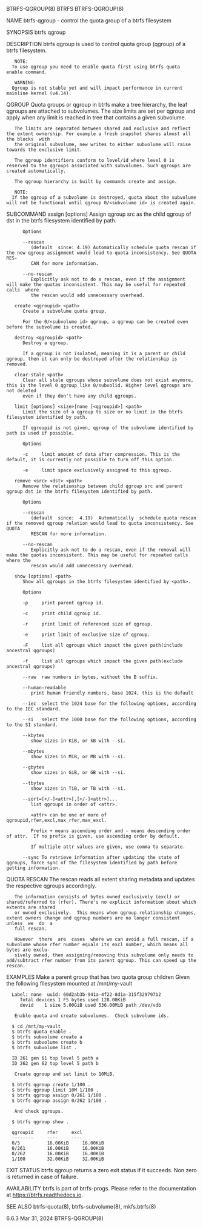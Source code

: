 BTRFS-QGROUP(8)								     BTRFS							       BTRFS-QGROUP(8)

NAME
       btrfs-qgroup - control the quota group of a btrfs filesystem

SYNOPSIS
       btrfs qgroup <subcommand> <args>

DESCRIPTION
       btrfs qgroup is used to control quota group (qgroup) of a btrfs filesystem.

       NOTE:
	  To use qgroup you need to enable quota first using btrfs quota enable command.

       WARNING:
	  Qgroup is not stable yet and will impact performance in current mainline kernel (v4.14).

QGROUP
       Quota  groups  or qgroup in btrfs make a tree hierarchy, the leaf qgroups are attached to subvolumes. The size limits are set per qgroup and apply when
       any limit is reached in tree that contains a given subvolume.

       The limits are separated between shared and exclusive and reflect the extent ownership. For example a fresh snapshot shares almost all the blocks  with
       the original subvolume, new writes to either subvolume will raise towards the exclusive limit.

       The qgroup identifiers conform to level/id where level 0 is reserved to the qgroups associated with subvolumes. Such qgroups are created automatically.

       The qgroup hierarchy is built by commands create and assign.

       NOTE:
	  If the qgroup of a subvolume is destroyed, quota about the subvolume will not be functional until qgroup 0/<subvolume id> is created again.

SUBCOMMAND
       assign [options] <src> <dst> <path>
	      Assign qgroup src as the child qgroup of dst in the btrfs filesystem identified by path.

	      Options

	      --rescan
		     (default  since: 4.19) Automatically schedule quota rescan if the new qgroup assignment would lead to quota inconsistency. See QUOTA RES‐
		     CAN for more information.

	      --no-rescan
		     Explicitly ask not to do a rescan, even if the assignment will make the quotas inconsistent. This may be useful for repeated calls	 where
		     the rescan would add unnecessary overhead.

       create <qgroupid> <path>
	      Create a subvolume quota group.

	      For the 0/<subvolume id> qgroup, a qgroup can be created even before the subvolume is created.

       destroy <qgroupid> <path>
	      Destroy a qgroup.

	      If a qgroup is not isolated, meaning it is a parent or child qgroup, then it can only be destroyed after the relationship is removed.

       clear-stale <path>
	      Clear all stale qgroups whose subvolume does not exist anymore, this is the level 0 qgroup like 0/subvolid. Higher level qgroups are not deleted
	      even if they don't have any child qgroups.

       limit [options] <size>|none [<qgroupid>] <path>
	      Limit the size of a qgroup to size or no limit in the btrfs filesystem identified by path.

	      If qgroupid is not given, qgroup of the subvolume identified by path is used if possible.

	      Options

	      -c     limit amount of data after compression. This is the default, it is currently not possible to turn off this option.

	      -e     limit space exclusively assigned to this qgroup.

       remove <src> <dst> <path>
	      Remove the relationship between child qgroup src and parent qgroup dst in the btrfs filesystem identified by path.

	      Options

	      --rescan
		     (default  since:  4.19)  Automatically  schedule quota rescan if the removed qgroup relation would lead to quota inconsistency. See QUOTA
		     RESCAN for more information.

	      --no-rescan
		     Explicitly ask not to do a rescan, even if the removal will make the quotas inconsistent. This may be useful for repeated calls where the
		     rescan would add unnecessary overhead.

       show [options] <path>
	      Show all qgroups in the btrfs filesystem identified by <path>.

	      Options

	      -p     print parent qgroup id.

	      -c     print child qgroup id.

	      -r     print limit of referenced size of qgroup.

	      -e     print limit of exclusive size of qgroup.

	      -F     list all qgroups which impact the given path(include ancestral qgroups)

	      -f     list all qgroups which impact the given path(exclude ancestral qgroups)

	      --raw  raw numbers in bytes, without the B suffix.

	      --human-readable
		     print human friendly numbers, base 1024, this is the default

	      --iec  select the 1024 base for the following options, according to the IEC standard.

	      --si   select the 1000 base for the following options, according to the SI standard.

	      --kbytes
		     show sizes in KiB, or kB with --si.

	      --mbytes
		     show sizes in MiB, or MB with --si.

	      --gbytes
		     show sizes in GiB, or GB with --si.

	      --tbytes
		     show sizes in TiB, or TB with --si.

	      --sort=[+/-]<attr>[,[+/-]<attr>]...
		     list qgroups in order of <attr>.

		     <attr> can be one or more of qgroupid,rfer,excl,max_rfer,max_excl.

		     Prefix + means ascending order and - means descending order of attr.  If no prefix is given, use ascending order by default.

		     If multiple attr values are given, use comma to separate.

	      --sync To retrieve information after updating the state of qgroups, force sync of the filesystem identified by path before getting information.

QUOTA RESCAN
       The rescan reads all extent sharing metadata and updates the respective qgroups accordingly.

       The information consists of bytes owned exclusively (excl) or shared/referred to (rfer). There's no explicit information about which extents are shared
       or owned exclusively.  This means when qgroup relationship changes, extent owners change and qgroup numbers are no longer consistent  unless  we	 do  a
       full rescan.

       However	there  are  cases  where we can avoid a full rescan, if a subvolume whose rfer number equals its excl number, which means all bytes are exclu‐
       sively owned, then assigning/removing this subvolume only needs to add/subtract rfer number from its parent qgroup. This can speed up the rescan.

EXAMPLES
   Make a parent group that has two quota group children
       Given the following filesystem mounted at /mnt/my-vault

	  Label: none  uuid: 60d2ab3b-941a-4f22-8d1a-315f329797b2
		 Total devices 1 FS bytes used 128.00KiB
		 devid	  1 size 5.00GiB used 536.00MiB path /dev/vdb

       Enable quota and create subvolumes.  Check subvolume ids.

	  $ cd /mnt/my-vault
	  $ btrfs quota enable .
	  $ btrfs subvolume create a
	  $ btrfs subvolume create b
	  $ btrfs subvolume list .

	  ID 261 gen 61 top level 5 path a
	  ID 262 gen 62 top level 5 path b

       Create qgroup and set limit to 10MiB.

	  $ btrfs qgroup create 1/100 .
	  $ btrfs qgroup limit 10M 1/100 .
	  $ btrfs qgroup assign 0/261 1/100 .
	  $ btrfs qgroup assign 0/262 1/100 .

       And check qgroups.

	  $ btrfs qgroup show .

	  qgroupid	   rfer		excl
	  --------	   ----		----
	  0/5	       16.00KiB	    16.00KiB
	  0/261	       16.00KiB	    16.00KiB
	  0/262	       16.00KiB	    16.00KiB
	  1/100	       32.00KiB	    32.00KiB

EXIT STATUS
       btrfs qgroup returns a zero exit status if it succeeds. Non zero is returned in case of failure.

AVAILABILITY
       btrfs is part of btrfs-progs.  Please refer to the documentation at https://btrfs.readthedocs.io.

SEE ALSO
       btrfs-quota(8), btrfs-subvolume(8), mkfs.btrfs(8)

6.6.3									 Mar 31, 2024							       BTRFS-QGROUP(8)
